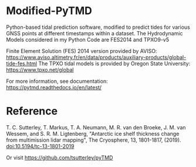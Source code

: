 # Modified-PyTMD
Python-based tidal prediction software, modified to predict tides for various GNSS points at different timestamps within a dataset.
The Hydrodynamic Models considered in my Python Code are FES2014 and TPXO9-v5

Finite Element Solution (FES) 2014 version provided by AVISO: https://www.aviso.altimetry.fr/en/data/products/auxiliary-products/global-tide-fes.html
The TPXO tidal models is provided  by Oregon State University: https://www.tpxo.net/global 

For more information, see documentation: https://pytmd.readthedocs.io/en/latest/

# Reference
T. C. Sutterley, T. Markus, T. A. Neumann, M. R. van den Broeke, J. M. van Wessem, and S. R. M. Ligtenberg, "Antarctic ice shelf thickness change from multimission lidar mapping", The Cryosphere, 13, 1801-1817, (2019). [doi:10.5194/tc-13-1801-2019](https://doi.org/10.5194/tc-13-1801-2019)

Or visit https://github.com/tsutterley/pyTMD
